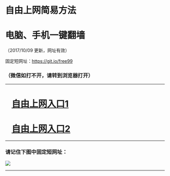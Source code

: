 ﻿# 自由上网简易方法

# 电脑、手机一键翻墙

（2017/10/09 更新，网址有效）

固定短网址：https://git.io/free99

### （微信如打不开，请转到浏览器打开）


***





# &nbsp;&nbsp; <a href="http://ft67401323.fwq-tz-1001.info/fwqtz01.html?t=100900126965 " target="_blank">自由上网入口1</a>
# &nbsp;&nbsp; <a href="http://ft2890320187.fwq-tz-1002.info/fwqtz02.html?t=100900115460 " target="_blank">自由上网入口2</a>
***

### 请记住下图中固定短网址：

<img src="https://s3-us-west-2.amazonaws.com/fwq-1001/yjfq-20170905okok.png" /> 


***


